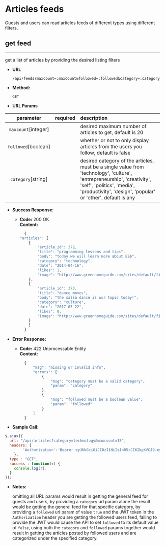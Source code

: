 # Articles feeds

Guests and users can read articles feeds of different types using different filters.

## **get feed**
----
get a list of articles by providing the desired listing filters

* **URL**

  `/api/feeds?maxcount=:maxcount&followed=:followed&category=:category`

* **Method:**

  `GET`

* **URL Params**

| parameter           | required | description                                                                                                                                                                                                          |
| :-----------------: | :------: | :------------------------------------------------------------------------------------------------------------------------------------------------------------------------------------------------------------------- |
| `maxcount`[integer] |          | desired maximum number of articles to get, default is 20                                                                                                                                                             |
| `followed`[boolean] |          | whether or not to only display articles from the users you follow, default is false                                                                                                                                  |
| `category`[string]  |          | desired category of the articles, must be a single value from 'technology', 'culture', 'entrepreneurship', 'creativity', 'self', 'politics', 'media', 'productivity', 'design', 'popular' or 'other', default is any |

* **Success Response:**

  * **Code:** 200 OK<br />
    **Content:** 
    ``` javascript
      {
    "articles": [
        {
            "article_id": 372,
            "title": "programming lessons and tips",
            "body": "today we will learn more about ES6",
            "category": "technology",
            "date": "2014-04-16",
            "likes": 1,
            "image": "http://www.greenhomeguide.com/sites/default/files/default_images/default-article_0.png"
        },
        {
            "article_id": 373,
            "title": "dance moves",
            "body": "the salsa dance is our topic today!",
            "category": "culture",
            "date": "2017-05-22",
            "likes": 0,
            "image": "http://www.greenhomeguide.com/sites/default/files/default_images/default-article_0.png"
        }
        ]
      }
    ```

* **Error Response:**

  * **Code:** 422 Unprocessable Entity<br />
    **Content:** 
    ``` javascript
      {
          "msg": "missing or invalid info",
          "errors": [
              {
                  "msg": "category must be a valid category",
                  "param": "category"
              },
              {
                  "msg": "followed must be a boolean value",
                  "param": "followed"
              }
          ]
      }
    ```


* **Sample Call:**

``` javascript
$.ajax({
  url: "/api/articles?category=technology&maxcount=15",
  headers: {
        'Authorization':'Bearer eyJhbGciOiJIUzI1NiIsInR5cCI6IkpXVCJ9.eyJpZCI6Mjk0LCJpYXQiOjE1MjE2NDY1NTQsImV4cCI6MTUyMTY1NzM1NH0.egYak11OPvigG0Fd67u3d2GKc6YcIH1wUd2hZIm6Vm4'
    },
  type : "GET",
  success : function(r) {
    console.log(r);
  }
});
```

* **Notes:**

  omitting all URL params would result in getting the general feed for guests and users, by providing a `category` url param alone the result would be getting the general feed for that specific category, by providing a `followed` url param of value `true` and the JWT token in the `Authorization` header you are getting the followed users feed, failing to provide the JWT would cause the API to set `followed` to its default value of `false`, using both the `category` and `followed` params together would result in getting the articles posted by followed users and are categorized under the specified category.

